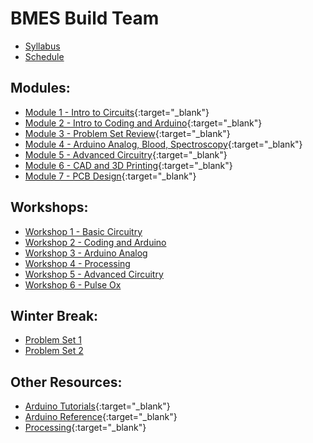 # BMES Build Team

* [Syllabus](https://bmesbuildteamucla.github.io/Syllabus)
* [Schedule](https://bmesbuildteamucla.github.io/Schedule)

## Modules:
* [Module 1 - Intro to Circuits](https://docs.google.com/presentation/d/1rnGSZVT_f5d4Geiwm_Hdmsl-jOSwaQ6f_f_MQLEAwOY/edit?usp=sharing){:target="_blank"}
* [Module 2 - Intro to Coding and Arduino](https://docs.google.com/presentation/d/13ZlGCQUDog1ZQfHHDlPwNeO-B1tiUufwulF5tbQ2DMQ/edit?usp=sharing){:target="_blank"}
* [Module 3 - Problem Set Review](https://docs.google.com/presentation/d/1ruprufDIADgE5s4wj5cUONprI1OkiPrRR8QqiEbsdHs/edit?usp=sharing){:target="_blank"}
* [Module 4 - Arduino Analog, Blood, Spectroscopy](https://docs.google.com/presentation/d/1QuGma4E4DSfbu75ah3X2IF6ZjzAduQZ12NcyM6rkC1Y/edit?usp=sharing){:target="_blank"}
* [Module 5 - Advanced Circuitry](https://docs.google.com/presentation/d/1vwsfHi2Pflbith8Sc7Omh9QFmZqjTS_uf7b7TmOnddM/edit?usp=sharing){:target="_blank"}
* [Module 6 - CAD and 3D Printing](https://docs.google.com/presentation/d/1RDshwkJUQud9CRptHAF7yrQGRXJNLHwiaCfa4hN73uM/edit?usp=sharig){:target="_blank"}
* [Module 7 - PCB Design](https://docs.google.com/presentation/d/1a9UcMGXtBZa6nYkGyeF7D-Wecjr_owqN8O3C9EpJRV0/edit?usp=sharing){:target="_blank"}

## Workshops:
* [Workshop 1 - Basic Circuitry](https://bmesbuildteamucla.github.io/Workshops/Workshop%201%20-%20Basic%20Circuitry)
* [Workshop 2 - Coding and Arduino](https://bmesbuildteamucla.github.io/Workshops/Workshop%202%20-%20Coding%20and%20Arduino)
* [Workshop 3 - Arduino Analog](https://bmesbuildteamucla.github.io/Workshops/Workshop%203%20-%20Arduino%20Analog)
* [Workshop 4 - Processing](https://bmesbuildteamucla.github.io/Workshops/Workshop%204%20-%20Processing)
* [Workshop 5 - Advanced Circuitry](https://bmesbuildteamucla.github.io/Workshops/Workshop%205%20-%20Advanced%20Circuitry)
* [Workshop 6 - Pulse Ox](https://bmesbuildteamucla.github.io/Workshops/Workshop%206%20-%20Pulse%20Ox)

## Winter Break:
* [Problem Set 1](https://bmesbuildteamucla.github.io/Winter%20Break/Problem%20Set%201)
* [Problem Set 2](https://bmesbuildteamucla.github.io/Winter%20Break/Problem%20Set%202)

## Other Resources:
* [Arduino Tutorials](https://www.arduino.cc/en/Tutorial/HomePage){:target="_blank"}
* [Arduino Reference](https://www.arduino.cc/reference/en/){:target="_blank"}
* [Processing](https://processing.org/){:target="_blank"}
